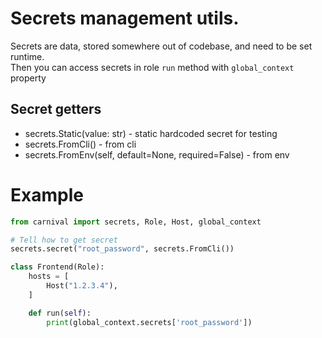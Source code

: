 # Secrets management utils.
Secrets are data, stored somewhere out of codebase, 
and need to be set runtime.  
Then you can access secrets in role `run` method with `global_context` property


## Secret getters
* secrets.Static(value: str) - static hardcoded secret for testing
* secrets.FromCli() - from cli
* secrets.FromEnv(self, default=None, required=False) - from env

# Example
```python
from carnival import secrets, Role, Host, global_context

# Tell how to get secret
secrets.secret("root_password", secrets.FromCli())

class Frontend(Role):
    hosts = [
        Host("1.2.3.4"),
    ]

    def run(self):
        print(global_context.secrets['root_password'])
```
